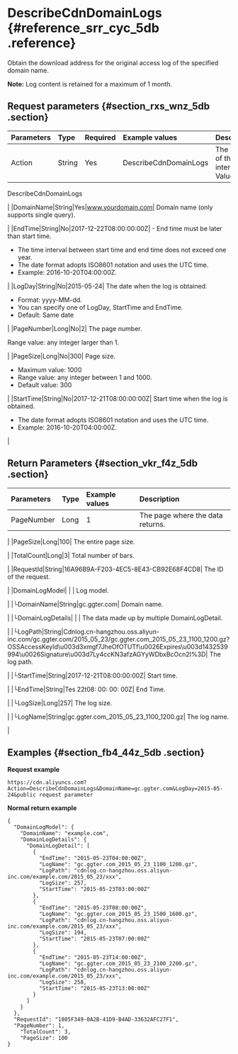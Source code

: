 # DescribeCdnDomainLogs {#reference_srr_cyc_5db .reference}

Obtain the download address for the original access log of the specified domain name.

**Note:** Log content is retained for a maximum of 1 month.

## Request parameters {#section_rxs_wnz_5db .section}

|Parameters|Type|Required|Example values|Description|
|:---------|:---|:-------|:-------------|:----------|
|Action|String|Yes|DescribeCdnDomainLogs| The name of this interface. Value: 

 DescribeCdnDomainLogs

 |
|DomainName|String|Yes|www.yourdomain.com| Domain name \(only supports single query\).

 |
|EndTime|String|No|2017-12-22T08:00:00:00Z| -   End time must be later than start time.
-   The time interval between start time and end time does not exceed one year.
-   The date format adopts ISO8601 notation and uses the UTC time.
-   Example: 2016-10-20T04:00:00Z.

 |
|LogDay|String|No|2015-05-24| The date when the log is obtained.

-   Format: yyyy-MM-dd.
-   You can specify one of LogDay, StartTime and EndTime.
-   Default: Same date

 |
|PageNumber|Long|No|2| The page number.

 Range value: any integer larger than 1.

 |
|PageSize|Long|No|300| Page size.

-   Maximum value: 1000
-   Range value: any integer between 1 and 1000.
-   Default value: 300

 |
|StartTime|String|No|2017-12-21T08:00:00:00Z| Start time when the log is obtained.

-   The date format adopts ISO8601 notation and uses the UTC time.
-   Example: 2016-10-20T04:00:00Z.

 |

## Return Parameters {#section_vkr_f4z_5db .section}

|Parameters|Type|Example values|Description|
|:---------|:---|:-------------|:----------|
|PageNumber|Long|1| The page where the data returns.

 |
|PageSize|Long|100| The entire page size.

 |
|TotalCount|Long|3| Total number of bars.

 |
|RequestId|String|16A96B9A-F203-4EC5-8E43-CB92E68F4CD8| The ID of the request.

 |
|DomainLogModel| | | Log model.

 |
|└DomainName|String|gc.ggter.com| Domain name.

 |
|└DomainLogDetails| | | The data made up by multiple DomainLogDetail.

 |
|└LogPath|String|Cdnlog.cn-hangzhou.oss.aliyun-inc.com/gc.ggter.com/2015\_05\_23/gc.ggter.com\_2015\_05\_23\_1100\_1200.gz? OSSAccessKeyId\\u003d3xmgf7JheOfOTUTf\\u0026Expires\\u003d1432539994\\u0026Signature\\u003d7Ly4ccKN3afzAGYyWDbxBcOcn2I%3D| The log path.

 |
|└StartTime|String|2017-12-21T08:00:00:00Z| Start time.

 |
|└EndTime|String|Tes 22t08: 00: 00: 00Z| End Time.

 |
|└LogSize|Long|257| The log size.

 |
|└LogName|String|gc.ggter.com\_2015\_05\_23\_1100\_1200.gz| The log name.

 |

## Examples {#section_fb4_44z_5db .section}

**Request example**

```
https://cdn.aliyuncs.com?Action=DescribeCdnDomainLogs&DomainName=gc.ggter.com&LogDay=2015-05-24&public request parameter
```

**Normal return example**

```
{
  "DomainLogModel": {
    "DomainName": "example.com",
    "DomainLogDetails": {
      "DomainLogDetail": [
        {
          "EndTime": "2015-05-23T04:00:00Z",
          "LogName": "gc.ggter.com_2015_05_23_1100_1200.gz",
          "LogPath": "cdnlog.cn-hangzhou.oss.aliyun-inc.com/example.com/2015_05_23/xxx",
          "LogSize": 257,
          "StartTime": "2015-05-23T03:00:00Z"
        },
        {
          "EndTime": "2015-05-23T08:00:00Z",
          "LogName": "gc.ggter.com_2015_05_23_1500_1600.gz",
          "LogPath": "cdnlog.cn-hangzhou.oss.aliyun-inc.com/example.com/2015_05_23/xxx",
          "LogSize": 194,
          "StartTime": "2015-05-23T07:00:00Z"
        },
        {
          "EndTime": "2015-05-23T14:00:00Z",
          "LogName": "gc.ggter.com_2015_05_23_2100_2200.gz",
          "LogPath": "cdnlog.cn-hangzhou.oss.aliyun-inc.com/example.com/2015_05_23/xxx",
          "LogSize": 258,
          "StartTime": "2015-05-23T13:00:00Z"
        }
      ]
    }
  },
  "RequestId": "1805F349-0A2B-41D9-B4AD-33632AFC27F1",
  "PageNumber": 1,
    "TotalCount": 3,
    "PageSize": 100
}
```

